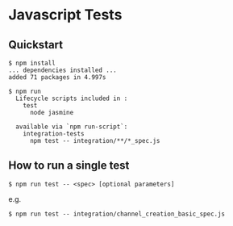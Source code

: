 # Javascript Tests

## Quickstart

    $ npm install
    ... dependencies installed ...    
    added 71 packages in 4.997s
    
    $ npm run
      Lifecycle scripts included in :
        test
          node jasmine
      
      available via `npm run-script`:
        integration-tests
          npm test -- integration/**/*_spec.js

## How to run a single test

    $ npm run test -- <spec> [optional parameters]

e.g.
    
    $ npm run test -- integration/channel_creation_basic_spec.js
